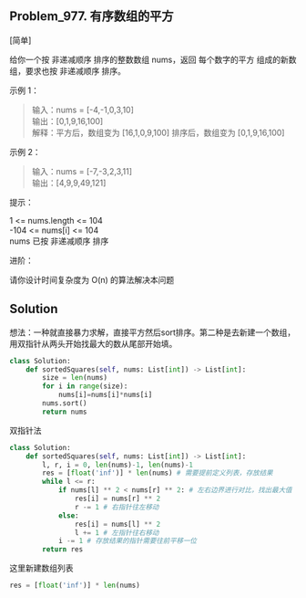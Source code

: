 ## Problem_977. 有序数组的平方

[简单]

给你一个按 非递减顺序 排序的整数数组 nums，返回 每个数字的平方 组成的新数组，要求也按 非递减顺序 排序。

 

示例 1：

>输入：nums = [-4,-1,0,3,10]  
输出：[0,1,9,16,100]  
解释：平方后，数组变为 [16,1,0,9,100]
排序后，数组变为 [0,1,9,16,100]

示例 2：

>输入：nums = [-7,-3,2,3,11]  
输出：[4,9,9,49,121]
 

提示：

1 <= nums.length <= 104  
-104 <= nums[i] <= 104  
nums 已按 非递减顺序 排序
 

进阶：

请你设计时间复杂度为 O(n) 的算法解决本问题

## Solution

想法：一种就直接暴力求解，直接平方然后sort排序。第二种是去新建一个数组，用双指针从两头开始找最大的数从尾部开始填。
```python
class Solution:
    def sortedSquares(self, nums: List[int]) -> List[int]:
        size = len(nums)
        for i in range(size):
            nums[i]=nums[i]*nums[i]
        nums.sort()
        return nums
```

双指针法
```python
class Solution:
    def sortedSquares(self, nums: List[int]) -> List[int]:
        l, r, i = 0, len(nums)-1, len(nums)-1
        res = [float('inf')] * len(nums) # 需要提前定义列表，存放结果
        while l <= r:
            if nums[l] ** 2 < nums[r] ** 2: # 左右边界进行对比，找出最大值
                res[i] = nums[r] ** 2
                r -= 1 # 右指针往左移动
            else:
                res[i] = nums[l] ** 2
                l += 1 # 左指针往右移动
            i -= 1 # 存放结果的指针需要往前平移一位
        return res
```

这里新建数组列表
```python
res = [float('inf')] * len(nums)
```
